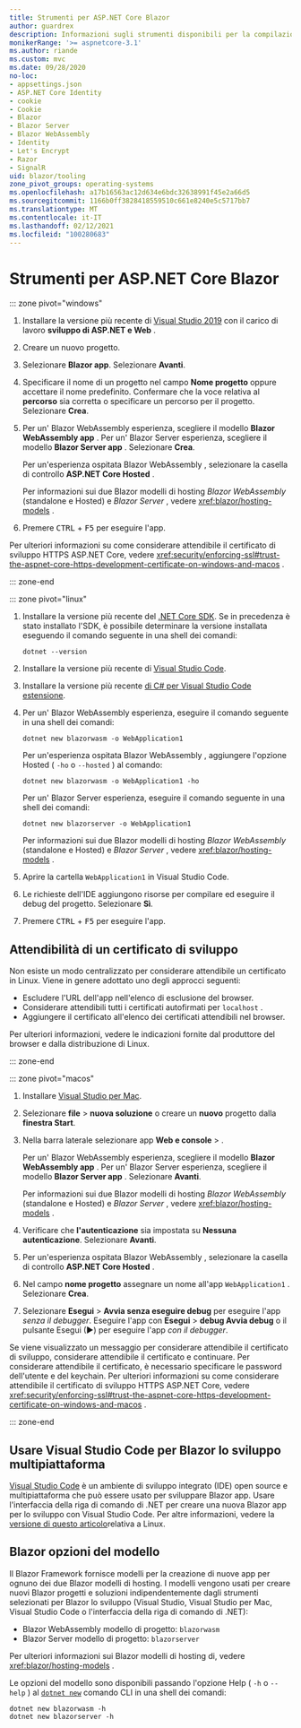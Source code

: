 ```yaml
---
title: Strumenti per ASP.NET Core Blazor
author: guardrex
description: Informazioni sugli strumenti disponibili per la compilazione di Blazor app.
monikerRange: '>= aspnetcore-3.1'
ms.author: riande
ms.custom: mvc
ms.date: 09/28/2020
no-loc:
- appsettings.json
- ASP.NET Core Identity
- cookie
- Cookie
- Blazor
- Blazor Server
- Blazor WebAssembly
- Identity
- Let's Encrypt
- Razor
- SignalR
uid: blazor/tooling
zone_pivot_groups: operating-systems
ms.openlocfilehash: a17b16563ac12d634e6bdc32638991f45e2a66d5
ms.sourcegitcommit: 1166b0ff3828418559510c661e8240e5c5717bb7
ms.translationtype: MT
ms.contentlocale: it-IT
ms.lasthandoff: 02/12/2021
ms.locfileid: "100280683"
---
```

# <a name="tooling-for-aspnet-core-blazor"></a>Strumenti per ASP.NET Core Blazor

::: zone pivot="windows"

1. Installare la versione più recente di [Visual Studio 2019](https://visualstudio.microsoft.com/downloads/) con il carico di lavoro **sviluppo di ASP.NET e Web** .

1. Creare un nuovo progetto.

1. Selezionare **Blazor app**. Selezionare **Avanti**.

1. Specificare il nome di un progetto nel campo **Nome progetto** oppure accettare il nome predefinito. Confermare che la voce relativa al **percorso** sia corretta o specificare un percorso per il progetto. Selezionare **Crea**.

1. Per un' Blazor WebAssembly esperienza, scegliere il modello **Blazor WebAssembly app** . Per un' Blazor Server esperienza, scegliere il modello **Blazor Server app** . Selezionare **Crea**.

   Per un'esperienza ospitata Blazor WebAssembly , selezionare la casella di controllo **ASP.NET Core Hosted** .

   Per informazioni sui due Blazor modelli di hosting *Blazor WebAssembly* (standalone e Hosted) e *Blazor Server* , vedere <xref:blazor/hosting-models> .

1. Premere <kbd>CTRL</kbd> + <kbd>F5</kbd> per eseguire l'app.

Per ulteriori informazioni su come considerare attendibile il certificato di sviluppo HTTPS ASP.NET Core, vedere <xref:security/enforcing-ssl#trust-the-aspnet-core-https-development-certificate-on-windows-and-macos> .

::: zone-end

::: zone pivot="linux"

1. Installare la versione più recente del [.NET Core SDK](https://dotnet.microsoft.com/download). Se in precedenza è stato installato l'SDK, è possibile determinare la versione installata eseguendo il comando seguente in una shell dei comandi:

   ```dotnetcli
   dotnet --version
   ```

1. Installare la versione più recente di [Visual Studio Code](https://code.visualstudio.com).

1. Installare la versione più recente [di C# per Visual Studio Code estensione](https://marketplace.visualstudio.com/items?itemName=ms-dotnettools.csharp).

1. Per un' Blazor WebAssembly esperienza, eseguire il comando seguente in una shell dei comandi:

   ```dotnetcli
   dotnet new blazorwasm -o WebApplication1
   ```

   Per un'esperienza ospitata Blazor WebAssembly , aggiungere l'opzione Hosted ( `-ho` o `--hosted` ) al comando:
   
   ```dotnetcli
   dotnet new blazorwasm -o WebApplication1 -ho
   ```
   
   Per un' Blazor Server esperienza, eseguire il comando seguente in una shell dei comandi:

   ```dotnetcli
   dotnet new blazorserver -o WebApplication1
   ```

   Per informazioni sui due Blazor modelli di hosting *Blazor WebAssembly* (standalone e Hosted) e *Blazor Server* , vedere <xref:blazor/hosting-models> .

1. Aprire la cartella `WebApplication1` in Visual Studio Code.

1. Le richieste dell'IDE aggiungono risorse per compilare ed eseguire il debug del progetto. Selezionare **Sì**.

1. Premere <kbd>CTRL</kbd> + <kbd>F5</kbd> per eseguire l'app.

## <a name="trust-a-development-certificate"></a>Attendibilità di un certificato di sviluppo

Non esiste un modo centralizzato per considerare attendibile un certificato in Linux. Viene in genere adottato uno degli approcci seguenti:

* Escludere l'URL dell'app nell'elenco di esclusione del browser.
* Considerare attendibili tutti i certificati autofirmati per `localhost` .
* Aggiungere il certificato all'elenco dei certificati attendibili nel browser.

Per ulteriori informazioni, vedere le indicazioni fornite dal produttore del browser e dalla distribuzione di Linux.

::: zone-end

::: zone pivot="macos"

1. Installare [Visual Studio per Mac](https://visualstudio.microsoft.com/vs/mac/).

1. Selezionare **file**  >  **nuova soluzione** o creare un **nuovo** progetto dalla **finestra Start**.

1. Nella barra laterale selezionare app **Web e console**  >  .

   Per un' Blazor WebAssembly esperienza, scegliere il modello **Blazor WebAssembly app** . Per un' Blazor Server esperienza, scegliere il modello **Blazor Server app** . Selezionare **Avanti**.

   Per informazioni sui due Blazor modelli di hosting *Blazor WebAssembly* (standalone e Hosted) e *Blazor Server* , vedere <xref:blazor/hosting-models> .

1. Verificare che **l'autenticazione** sia impostata su **Nessuna autenticazione**. Selezionare **Avanti**.

1. Per un'esperienza ospitata Blazor WebAssembly , selezionare la casella di controllo **ASP.NET Core Hosted** .

1. Nel campo **nome progetto** assegnare un nome all'app `WebApplication1` . Selezionare **Crea**.

1. Selezionare **Esegui**  >  **Avvia senza eseguire debug** per eseguire l'app *senza il debugger*. Eseguire l'app con **Esegui**  >  **debug Avvia debug** o il pulsante Esegui (&#9654;) per eseguire l'app *con il debugger*.

Se viene visualizzato un messaggio per considerare attendibile il certificato di sviluppo, considerare attendibile il certificato e continuare. Per considerare attendibile il certificato, è necessario specificare le password dell'utente e del keychain. Per ulteriori informazioni su come considerare attendibile il certificato di sviluppo HTTPS ASP.NET Core, vedere <xref:security/enforcing-ssl#trust-the-aspnet-core-https-development-certificate-on-windows-and-macos> .

::: zone-end

## <a name="use-visual-studio-code-for-cross-platform-blazor-development"></a>Usare Visual Studio Code per Blazor lo sviluppo multipiattaforma

[Visual Studio Code](https://code.visualstudio.com/) è un ambiente di sviluppo integrato (IDE) open source e multipiattaforma che può essere usato per sviluppare Blazor app. Usare l'interfaccia della riga di comando di .NET per creare una nuova Blazor app per lo sviluppo con Visual Studio Code. Per altre informazioni, vedere la [versione di questo articolo](?pivots=linux)relativa a Linux.

## <a name="blazor-template-options"></a>Blazor opzioni del modello

Il Blazor Framework fornisce modelli per la creazione di nuove app per ognuno dei due Blazor modelli di hosting. I modelli vengono usati per creare nuovi Blazor progetti e soluzioni indipendentemente dagli strumenti selezionati per Blazor lo sviluppo (Visual Studio, Visual Studio per Mac, Visual Studio Code o l'interfaccia della riga di comando di .NET):

* Blazor WebAssembly modello di progetto: `blazorwasm`
* Blazor Server modello di progetto: `blazorserver`

Per ulteriori informazioni sui Blazor modelli di hosting di, vedere <xref:blazor/hosting-models> .

Le opzioni del modello sono disponibili passando l'opzione Help ( `-h` o `--help` ) al [`dotnet new`](/dotnet/core/tools/dotnet-new) comando CLI in una shell dei comandi:

```dotnetcli
dotnet new blazorwasm -h
dotnet new blazorserver -h
```